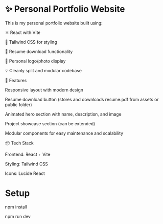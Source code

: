 # ✨ Personal Portfolio Website

This is my personal portfolio website built using:

⚛️ React with Vite

🎨 Tailwind CSS for styling

📁 Resume download functionality

📸 Personal logo/photo display

💡 Cleanly split and modular codebase

🚀 Features

Responsive layout with modern design

Resume download button (stores and downloads resume.pdf from assets or public folder)

Animated hero section with name, description, and image

Project showcase section (can be extended)

Modular components for easy maintenance and scalability

📦 Tech Stack

Frontend: React + Vite

Styling: Tailwind CSS

Icons: Lucide React


# Setup
npm install

npm run dev
